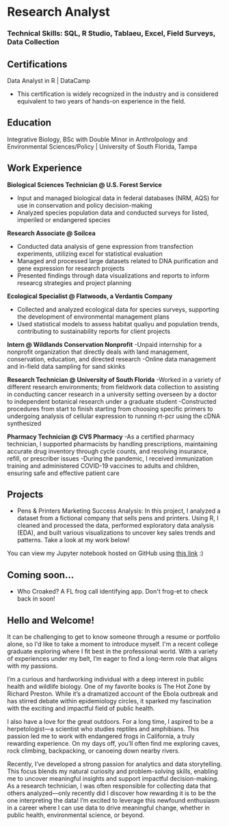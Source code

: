 # Research Analyst

### Technical Skills: SQL, R Studio, Tablaeu, Excel, Field Surveys, Data Collection

## Certifications

Data Analyst in R | DataCamp
- This certification is widely recognized in the industry and is considered equivalent to two years of hands-on experience in the field.

## Education
Integrative Biology, BSc with Double Minor in Anthrolpology and Environmental Sciences/Policy | University of South Florida, Tampa

## Work Experience
**Biological Sciences Technician @ U.S. Forest Service**
- Input and managed biological data in federal databases (NRM, AQS) for use in conservation and policy decision-making
- Analyzed species population data and conducted surveys for listed, imperiled or endangered species
  
**Research Associate @ Soilcea**
- Conducted data analysis of gene expression from transfection experiments, utilizing excel for statistical evaluation
- Managed and processed large datasets related to DNA purification and gene expression for research projects
- Presented findings through data visualizations and reports to inform researcg strategies and project planning
  
**Ecological Specialist @ Flatwoods, a Verdantis Company**
- Collected and analyzed ecological data for species surveys, supporting the development of environmental management plans
- Used statistical models to assess habitat qualiyu and population trends, contributing to sustainability reports for client projects

**Intern @ Wildlands Conservation Nonprofit**
-Unpaid internship for a nonprofit organization that directly deals with land management, conservation, education, and directed research
-Online data management and in-field data sampling for sand skinks

**Research Technician @ University of South Florida**
-Worked in a variety of different research environments; from fieldwork data collection to assisting in conducting cancer research in a university setting overseen by a doctor to independent botanical research under a graduate student
-Constructed procedures from start to finish starting from choosing specific primers to undergoing analysis of cellular expression to running rt-pcr using the cDNA synthesized

**Pharmacy Technician @ CVS Pharmacy**
-As a certified pharmacy technician, I supported pharmacists by handling prescriptions, maintaining accurate drug inventory through cycle counts, and resolving insurance, refill, or prescriber issues
-During the pandemic, I received immunization training and administered COVID-19 vaccines to adults and children, ensuring safe and effective patient care

## Projects
- Pens & Printers Marketing Success Analysis: In this project, I analyzed a dataset from a fictional company that sells pens and printers. Using R, I cleaned and processed the data, performed exploratory data analysis (EDA), and built various visualizations to uncover key sales trends and patterns. Take a look at my work below!

You can view my Jupyter notebook hosted on GitHub using [this link](https://nbviewer.jupyter.org/github/alloypiedmont/portfolio/blob/main/notebook.ipynb) :)

## Coming soon...
- Who Croaked? A FL frog call identifying app. Don't frog-et to check back in soon!

## Hello and Welcome!
It can be challenging to get to know someone through a resume or portfolio alone, so I'd like to take a moment to introduce myself. I'm a recent college graduate exploring where I fit best in the professional world. With a variety of experiences under my belt, I’m eager to find a long-term role that aligns with my passions.

I’m a curious and hardworking individual with a deep interest in public health and wildlife biology. One of my favorite books is The Hot Zone by Richard Preston. While it’s a dramatized account of the Ebola outbreak and has stirred debate within epidemiology circles, it sparked my fascination with the exciting and impactful field of public health.

I also have a love for the great outdoors. For a long time, I aspired to be a herpetologist—a scientist who studies reptiles and amphibians. This passion led me to work with endangered frogs in California, a truly rewarding experience. On my days off, you’ll often find me exploring caves, rock climbing, backpacking, or canoeing down nearby rivers.

Recently, I’ve developed a strong passion for analytics and data storytelling. This focus blends my natural curiosity and problem-solving skills, enabling me to uncover meaningful insights and support impactful decision-making. As a research technician, I was often responsible for collecting data that others analyzed—only recently did I discover how rewarding it is to be the one interpreting the data! I’m excited to leverage this newfound enthusiasm in a career where I can use data to drive meaningful change, whether in public health, environmental science, or beyond.
